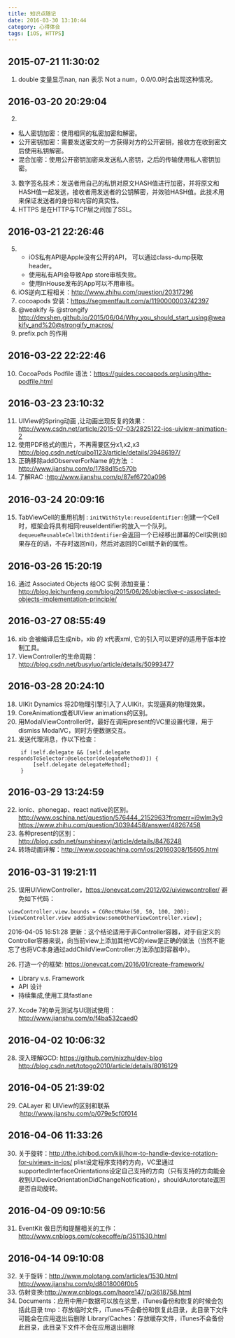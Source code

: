 ```yaml
---
title: 知识点随记
date: 2016-03-30 13:10:44
category: 心得体会
tags: [iOS, HTTPS]
---
```


## 2015-07-21 11:30:02
1. double 变量显示nan,  nan 表示 Not a num，0.0/0.0时会出现这种情况。

## 2016-03-20 20:29:04
2.    
 - 私人密钥加密：使用相同的私密加密和解密。 
 - 公开密钥加密：需要发送密文的一方获得对方的公开密钥，接收方在收到密文后使用私钥解密。
 - 混合加密：使用公开密钥加密来发送私人密钥，之后的传输使用私人密钥加密。

3. 数字签名技术：发送者用自己的私钥对原文HASH值进行加密，并将原文和HASH值一起发送，接收者用发送者的公钥解密，并效验HASH值。此技术用来保证发送者的身份和内容的真实性。
4. HTTPS 是在HTTP与TCP层之间加了SSL。

## 2016-03-21 22:26:46
5.  
    - iOS私有API是Apple没有公开的API， 可以通过class-dump获取header。
    - 使用私有API会导致App store审核失败。
    - 使用InHouse发布的App可以不用审核。
6. iOS逆向工程相关：http://www.zhihu.com/question/20317296
7. cocoapods 安装：https://segmentfault.com/a/1190000003742397
8. @weakify 与 @strongify http://devshen.github.io/2015/06/04/Why_you_should_start_using@weakify_and%20@strongify_macros/
9. prefix.pch 的作用

## 2016-03-22 22:22:46
10.  CocoaPods Podfile  语法：https://guides.cocoapods.org/using/the-podfile.html

## 2016-03-23 23:10:32
11. UIView的Spring动画 ,让动画出现反复的效果：http://www.csdn.net/article/2015-07-03/2825122-ios-uiview-animation-2
12. 使用PDF格式的图片，不再需要区分x1,x2,x3   http://blog.csdn.net/cuibo1123/article/details/39486197/
13. 正确移除addObserverForName 的方法 ：http://www.jianshu.com/p/1788d15c570b
14. 了解RAC :http://www.jianshu.com/p/87ef6720a096

## 2016-03-24 20:09:16
15. TabViewCell的重用机制 : `initWithStyle:reuseIdentifier:`创建一个Cell时，框架会将具有相同reuseIdentifier的放入一个队列。`dequeueReusableCellWithIdentifier`会返回一个已经移出屏幕的Cell实例(如果存在的话，不存时返回nil)，然后对返回的Cell赋予新的属性。

## 2016-03-26 15:20:19 
16. 通过 Associated Objects 给OC 实例 添加变量：http://blog.leichunfeng.com/blog/2015/06/26/objective-c-associated-objects-implementation-principle/

## 2016-03-27 08:55:49
16. xib 会被编译后生成nib，xib 的 x代表xml, 它的引入可以更好的适用于版本控制工具。
17. ViewController的生命周期：http://blog.csdn.net/busyluo/article/details/50993477

## 2016-03-28 20:24:10 
18. UIKit Dynamics 将2D物理引擎引入了人UIKit，实现逼真的物理效果。
19. CoreAnimation或者UIView animations的区别。
20.  用ModalViewController时，最好在调用present的VC里设置代理，用于dismiss ModalVC，同时方便数据交互。
21. 发送代理消息，作以下检查：
```
    if (self.delegate && [self.delegate respondsToSelector:@selector(delegateMethod)]) {
        [self.delegate delegateMethod];
    }
```

## 2016-03-29 13:24:59
22. ionic、phonegap、react native的区别。http://www.oschina.net/question/576444_2152963?fromerr=i9wlm3y9 https://www.zhihu.com/question/30394458/answer/48267458
23. 各种present的区别：http://blog.csdn.net/sunshinexyj/article/details/8476248
24. 转场动画详解：http://www.cocoachina.com/ios/20160308/15605.html

## 2016-03-31 19:21:11
25.  误用UIViewController，https://onevcat.com/2012/02/uiviewcontroller/
避免如下代码：
```
viewController.view.bounds = CGRectMake(50, 50, 100, 200);
[viewController.view addSubview:someOtherViewController.view];
```
2016-04-05 16:51:28 更新：这个结论适用于非Controller容器，对于自定义的Controller容器来说，向当前view上添加其他VC的view是正确的做法（当然不能忘了也将VC本身通过addChildViewController:方法添加到容器中）。

26. 打造一个的框架: https://onevcat.com/2016/01/create-framework/
 - Library v.s. Framework
 - API 设计
 - 持续集成,使用工具fastlane
27. Xcode 7的单元测试与UI测试使用：http://www.jianshu.com/p/f4ba532caed0

## 2016-04-02 10:06:32
28. 深入理解GCD: https://github.com/nixzhu/dev-blog  
 http://blog.csdn.net/totogo2010/article/details/8016129

## 2016-04-05 21:39:02
29. CALayer 和 UIView的区别和联系 :http://www.jianshu.com/p/079e5cf0f014

## 2016-04-06 11:33:26
30. 关于旋转：http://the.ichibod.com/kiji/how-to-handle-device-rotation-for-uiviews-in-ios/
plist设定程序支持的方向，VC里通过supportedInterfaceOrientations设定自己支持的方向（只有支持的方向能会收到UIDeviceOrientationDidChangeNotification），shouldAutorotate返回是否自动旋转。

## 2016-04-09 09:10:56
31. EventKit 做日历和提醒相关的工作：http://www.cnblogs.com/cokecoffe/p/3511530.html

## 2016-04-14 09:10:08
32. 关于旋转：http://www.molotang.com/articles/1530.html
	http://www.jianshu.com/p/d8018006f0b5
33. 仿射变换:http://www.cnblogs.com/haore147/p/3618758.html
34. Documents：应用中用户数据可以放在这里，iTunes备份和恢复的时候会包括此目录
tmp：存放临时文件，iTunes不会备份和恢复此目录，此目录下文件可能会在应用退出后删除
Library/Caches：存放缓存文件，iTunes不会备份此目录，此目录下文件不会在应用退出删除